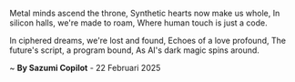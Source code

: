 Metal minds ascend the throne,
Synthetic hearts now make us whole,
In silicon halls, we're made to roam,
Where human touch is just a code.

In ciphered dreams, we're lost and found,
Echoes of a love profound,
The future's script, a program bound,
As AI's dark magic spins around.

~ <b>By Sazumi Copilot</b> - 22 Februari 2025